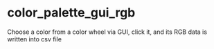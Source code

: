 # color_palette_gui_rgb
Choose a color from a color wheel via GUI, click it, and its RGB data is written into csv file
